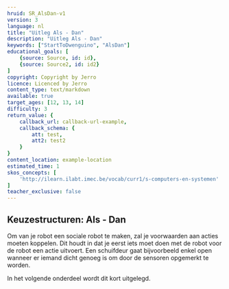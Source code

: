 ```yaml
---
hruid: SR_AlsDan-v1
version: 3
language: nl
title: "Uitleg Als - Dan"
description: "Uitleg Als - Dan"
keywords: ["StartToDwenguino", "AlsDan"]
educational_goals: [
    {source: Source, id: id}, 
    {source: Source2, id: id2}
]
copyright: Copyright by Jerro
licence: Licenced by Jerro
content_type: text/markdown
available: true
target_ages: [12, 13, 14]
difficulty: 3
return_value: {
    callback_url: callback-url-example,
    callback_schema: {
        att: test,
        att2: test2
    }
}
content_location: example-location
estimated_time: 1
skos_concepts: [
    'http://ilearn.ilabt.imec.be/vocab/curr1/s-computers-en-systemen'
]
teacher_exclusive: false
---
```


## Keuzestructuren: Als - Dan
Om van je robot een sociale robot te maken, zal je voorwaarden aan acties moeten koppelen. Dit houdt in dat je eerst iets moet doen met de robot voor de robot een actie uitvoert. Een schuifdeur gaat bijvoorbeeld enkel open wanneer er iemand dicht genoeg is om door de sensoren opgemerkt te worden.

In het volgende onderdeel wordt dit kort uitgelegd.